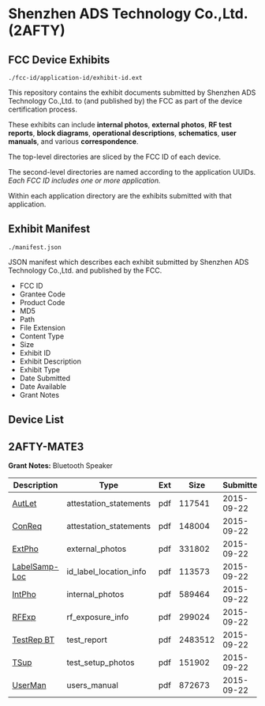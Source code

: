 # Shenzhen ADS Technology Co.,Ltd. (2AFTY)
## FCC Device Exhibits

```
./fcc-id/application-id/exhibit-id.ext
```

This repository contains the exhibit documents submitted by Shenzhen ADS Technology Co.,Ltd. to (and published by) the FCC as part of the device certification process.

These exhibits can include **internal photos**, **external photos**, **RF test reports**, **block diagrams**, **operational descriptions**, **schematics**, **user manuals**, and various **correspondence**.

The top-level directories are sliced by the FCC ID of each device.

The second-level directories are named according to the application UUIDs. *Each FCC ID includes one or more application.*

Within each application directory are the exhibits submitted with that application. 

## Exhibit Manifest

```
./manifest.json
```

JSON manifest which describes each exhibit submitted by Shenzhen ADS Technology Co.,Ltd. and published by the FCC.

- FCC ID
- Grantee Code
- Product Code
- MD5
- Path
- File Extension
- Content Type
- Size
- Exhibit ID
- Exhibit Description
- Exhibit Type
- Date Submitted
- Date Available
- Grant Notes

## Device List
## 2AFTY-MATE3
**Grant Notes:** Bluetooth Speaker

| Description | Type | Ext | Size | Submitted | Available |
| ----------- | ---- | --- | ---- | --------- | --------- |
| [AutLet](2AFTY-MATE3/26ec9e435b26ad7c476e5fc93047680b/2756954.pdf) | attestation_statements | pdf | 117541 | 2015-09-22 | 2015-09-22 |
| [ConReq](2AFTY-MATE3/26ec9e435b26ad7c476e5fc93047680b/2756955.pdf) | attestation_statements | pdf | 148004 | 2015-09-22 | 2015-09-22 |
| [ExtPho](2AFTY-MATE3/26ec9e435b26ad7c476e5fc93047680b/2756957.pdf) | external_photos | pdf | 331802 | 2015-09-22 | 2015-09-22 |
| [LabelSamp-Loc](2AFTY-MATE3/26ec9e435b26ad7c476e5fc93047680b/2756956.pdf) | id_label_location_info | pdf | 113573 | 2015-09-22 | 2015-09-22 |
| [IntPho](2AFTY-MATE3/26ec9e435b26ad7c476e5fc93047680b/2756958.pdf) | internal_photos | pdf | 589464 | 2015-09-22 | 2015-09-22 |
| [RFExp](2AFTY-MATE3/26ec9e435b26ad7c476e5fc93047680b/2756970.pdf) | rf_exposure_info | pdf | 299024 | 2015-09-22 | 2015-09-22 |
| [TestRep BT](2AFTY-MATE3/26ec9e435b26ad7c476e5fc93047680b/2756966.pdf) | test_report | pdf | 2483512 | 2015-09-22 | 2015-09-22 |
| [TSup](2AFTY-MATE3/26ec9e435b26ad7c476e5fc93047680b/2756960.pdf) | test_setup_photos | pdf | 151902 | 2015-09-22 | 2015-09-22 |
| [UserMan](2AFTY-MATE3/26ec9e435b26ad7c476e5fc93047680b/2756968.pdf) | users_manual | pdf | 872673 | 2015-09-22 | 2015-09-22 |
